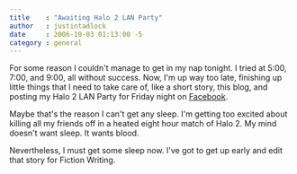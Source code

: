 ```yaml
---
title    : "Awaiting Halo 2 LAN Party"
author   : justintadlock
date     : 2006-10-03 01:13:00 -5
category : general
---
```


For some reason I couldn't manage to get in my nap tonight.  I tried at 5:00, 7:00, and 9:00, all without success.  Now, I'm up way too late, finishing up little things that I need to take care of, like a short story, this blog, and posting my Halo 2 LAN Party for Friday night on <a href="http://www.facebook.com" title="Facebook Website (New Window)" rel="external"> Facebook</a>.

Maybe that's the reason I can't get any sleep.  I'm getting too excited about killing all my friends off in a heated eight hour match of Halo 2.  My mind doesn't want sleep.  It wants blood.

Nevertheless, I must get some sleep now.  I've got to get up early and edit that story for Fiction Writing.
